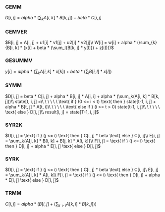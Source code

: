 ### GEMM
$D[i, j] = alpha * (\sum_k{A[i, k] * B[k, j]}) + beta * C[i, j]$

### GEMVER
$B[i, j] = A[i, j] + u1[i] * v1[j] + u2[i] * v2[j]\\ W[i] = w[i] + alpha * (\sum_{k}{B[i, k] * (x[i] + beta * (\sum_l{B[k, j] * y[l]}) + z[i])})$

### GESUMMV
$y[i] = alpha * (\sum_{k}{A[i, k] * x[k]}) + beta * (\sum_{l}{B[i, l] * x[l]})$

### SYMM
$D[i, j] = beta * C[i, j] + alpha * B[i, j] * A[i, i] + alpha * (\sum_k(A[i, k] * B[k, j]))\\ state[t, i, j] =\\ \ \ \ \ \ \text{ if } (0 <= i < t) \text{ then } state[t-1, i, j] + alpha * B[t, j] * A[t, i]\\ \ \ \ \ \ \text{ else if } (i >= t > 0) state[t-1, i, j]\\ \ \ \ \ \ \text{ else } D[i, j]\\ result[i, j] = state[T-1, i, j]$

### SYR2K
$D[i, j] = \text{ if } (j <= i) \text{ then } C[i, j] * beta \text{ else } C[i, j]\\ E[i, j] = \sum_k{A[j, k] * B[i, k] + B[j, k] * A[i, k]}\\ F[i, j] = \text{ if } (j <= i) \text{ then } D[i, j] + alpha * E[i, j] \text{ else } D[i, j]$

### SYRK
$D[i, j] = \text{ if } (j <= i) \text{ then } C[i, j] * beta \text{ else } C[i, j]\\ E[i, j] = \sum_k{A[j, k] * A[i, k]\\ F[i, j] = \text{ if } (j <= i) \text{ then } D[i, j] + alpha * E[i, j] \text{ else } D[i, j]$

### TRMM
$C[i, j] = alpha * (B[i, j] + (\sum_{k > i}{A[k, i] * B[k, j]}))$